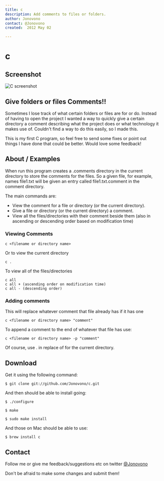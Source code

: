 ```yaml
---
title: c
description: Add comments to files or folders.
author: Jonovono
contact: @Jonovono
created:  2012 May 02

---
```


c
=========

## Screenshot
![C screenshot](http://i.imgur.com/D3fPm.png)

## Give folders or files Comments!!
Sometimes I lose track of what certain folders or files are for or do. Instead of having to open the project I wanted a way to quickly give a certain directory a comment describing what the project does or what technology it makes use of. Couldn't find a way to do this easily, so I made this.

This is my first C program, so feel free to send some fixes or point out things I have done that could be better. Would love some feedback!

## About / Examples
When run this program creates a .comments directory in the current directory to store the comments for the files. So a given file, for example, names file1.txt will be given an entry called file1.txt.comment in the comment directory.

The main commands are:

* View the comment for a file or directory (or the current directory).
* Give a file or directory (or the current directory) a comment.
* View all the files/directories with their comment beside them (also in ascending or descending order based on modification time)

### Viewing Comments

    c <filename or directory name>

Or to view the current directory

    c .

To view all of the files/directories

    c all
	c all + (ascending order on modification time)
	c all - (descending order)
	
### Adding comments

This will replace whatever comment that file already has if it has one
    
	c <filename or directory name> "comment"
	
To append a comment to the end of whatever that file has use:

    c <filename or directory name> -p "comment"

Of course, use . in replace of <filename> for the current directory.
	
	
## Download
Get it using the following command:

    $ git clone git://github.com/Jonovono/c.git

And then should be able to install going:

	$ ./configure
	
	$ make
	
	$ sudo make install
	
And those on Mac should be able to use:

	$ brew install c
	
## Contact
Follow me or give me feedback/suggestions etc on twitter [@Jonovono](https://twitter.com/#!/jonovono)

Don't be afraid to make some changes and submit them!
	

	